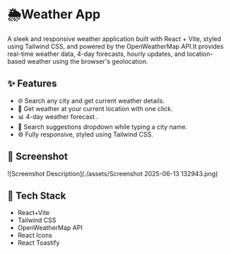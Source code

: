 # 🌦️Weather App
A sleek and responsive weather application built with React + Vite, styled using Tailwind CSS, and powered by the OpenWeatherMap API.It provides real-time weather data, 4-day forecasts, hourly updates, and location-based weather using the browser's geolocation.

## ✨ Features
- 🌐 Search any city and get current weather details.
- 📍 Get weather at your current location with one click.
- 📊 4-day weather forecast .
- 📜 Search suggestions dropdown while typing a city name.
- ⚙️ Fully responsive, styled using Tailwind CSS.

## 📸 Screenshot
![Screenshot Description](./assets/Screenshot 2025-06-13 132943.png)

## 🚀 Tech Stack
- React+Vite
- Tailwind CSS
- OpenWeatherMap API
- React Icons
- React Toastify

  
